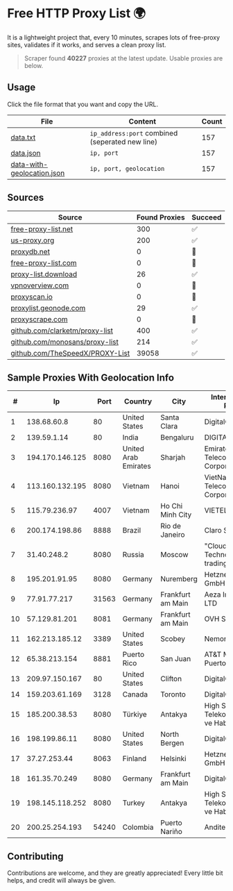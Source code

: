 
# Free HTTP Proxy List 🌍

It is a lightweight project that, every 10 minutes, scrapes lots of free-proxy sites, validates if it works, and serves a clean proxy list.


> Scraper found **40227** proxies at the latest update. Usable proxies are below.

## Usage

Click the file format that you want and copy the URL.


|File|Content|Count|
|----|-------|-----|
|[data.txt](https://raw.githubusercontent.com/themiralay/Proxy-List-World/master/data.txt)|`ip_address:port` combined (seperated new line)|157|
|[data.json](https://raw.githubusercontent.com/themiralay/Proxy-List-World/master/data.json)|`ip, port`|157|
|[data-with-geolocation.json](https://raw.githubusercontent.com/themiralay/Proxy-List-World/master/data-with-geolocation.json)|`ip, port, geolocation`|157|

## Sources

|Source|Found Proxies|Succeed|
|------|-------------|-------|
|[free-proxy-list.net](https://free-proxy-list.net)|300|✅|
|[us-proxy.org](https://www.us-proxy.org)|200|✅|
|[proxydb.net](http://proxydb.net)|0|🚫|
|[free-proxy-list.com](https://free-proxy-list.com/?page=&port=&type%5B%5D=http&type%5B%5D=https&up_time=0&search=Search)|0|🚫|
|[proxy-list.download](https://www.proxy-list.download/HTTP)|26|✅|
|[vpnoverview.com](https://vpnoverview.com/privacy/anonymous-browsing/free-proxy-servers)|0|🚫|
|[proxyscan.io](https://www.proxyscan.io)|0|🚫|
|[proxylist.geonode.com](https://proxylist.geonode.com/api/proxy-list?limit=300&page=1&sort_by=lastChecked&sort_type=desc&protocols=http,https)|29|✅|
|[proxyscrape.com](https://api.proxyscrape.com/v2/?request=displayproxies&protocol=http&timeout=10000&country=all&ssl=all&anonymity=all)|0|🚫|
|[github.com/clarketm/proxy-list](https://raw.githubusercontent.com/clarketm/proxy-list/master/proxy-list-raw.txt)|400|✅|
|[github.com/monosans/proxy-list](https://raw.githubusercontent.com/monosans/proxy-list/main/proxies/http.txt)|214|✅|
|[github.com/TheSpeedX/PROXY-List](https://raw.githubusercontent.com/TheSpeedX/PROXY-List/master/http.txt)|39058|✅|


## Sample Proxies With Geolocation Info

|#|Ip|Port|Country|City|Internet Service Provider|
|-|--|----|-------|----|-------------------------|
|1|138.68.60.8|80|United States|Santa Clara|DigitalOcean, LLC|
|2|139.59.1.14|80|India|Bengaluru|DIGITALOCEAN|
|3|194.170.146.125|8080|United Arab Emirates|Sharjah|Emirates Telecommunications Corporation|
|4|113.160.132.195|8080|Vietnam|Hanoi|VietNam Post and Telecom Corporation|
|5|115.79.236.97|4007|Vietnam|Ho Chi Minh City|VIETELftth|
|6|200.174.198.86|8888|Brazil|Rio de Janeiro|Claro S.A|
|7|31.40.248.2|8080|Russia|Moscow|"Cloud Technologies" LLC trading as Cloud.ru|
|8|195.201.91.95|8080|Germany|Nuremberg|Hetzner Online GmbH|
|9|77.91.77.217|31563|Germany|Frankfurt am Main|Aeza International LTD|
|10|57.129.81.201|8081|Germany|Frankfurt am Main|OVH SAS|
|11|162.213.185.12|3389|United States|Scobey|Nemont|
|12|65.38.213.154|8881|Puerto Rico|San Juan|AT&T Mobility Puerto Rico|
|13|209.97.150.167|80|United States|Clifton|DigitalOcean, LLC|
|14|159.203.61.169|3128|Canada|Toronto|DigitalOcean, LLC|
|15|185.200.38.53|8080|Türkiye|Antakya|High Speed Telekomunikasyon ve Hab. Hiz. Ltd. Sti.|
|16|198.199.86.11|8080|United States|North Bergen|DigitalOcean, LLC|
|17|37.27.253.44|8063|Finland|Helsinki|Hetzner Online GmbH|
|18|161.35.70.249|8080|Germany|Frankfurt am Main|DigitalOcean, LLC|
|19|198.145.118.252|8080|Turkey|Antakya|High Speed Telekomunikasyon ve Hab. Hiz. Ltd. Sti.|
|20|200.25.254.193|54240|Colombia|Puerto Nariño|Anditel S.A.S.|



## Contributing

Contributions are welcome, and they are greatly appreciated! Every
little bit helps, and credit will always be given.

